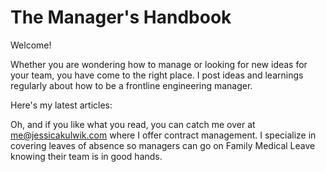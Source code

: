 # The Manager's Handbook

Welcome!

Whether you are wondering how to manage or looking for new ideas for your team, you have come to the right place. I post ideas and learnings regularly about how to be a frontline engineering manager.

Here's my latest articles:


Oh, and if you like what you read, you can catch me over at me@jessicakulwik.com where I offer contract management. I specialize in covering leaves of absence so managers can go on Family Medical Leave knowing their team is in good hands.